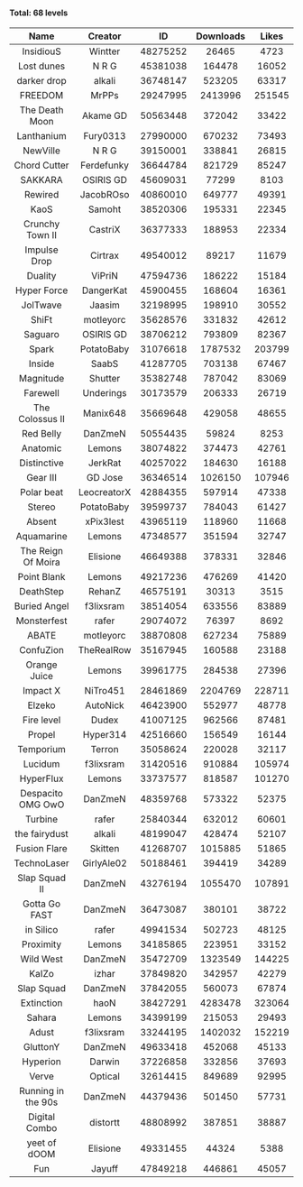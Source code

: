 #### Total: 68 levels

| Name | Creator | ID | Downloads | Likes |
|:---:|:---:|:---:|:---:|:---:|
| InsidiouS | Wintter | 48275252 | 26465 | 4723
| Lost dunes | N R G | 45381038 | 164478 | 16052
| darker drop | alkali | 36748147 | 523205 | 63317
| FREEDOM | MrPPs | 29247995 | 2413996 | 251545
| The Death Moon | Akame GD | 50563448 | 372042 | 33422
| Lanthanium | Fury0313 | 27990000 | 670232 | 73493
| NewVille | N R G | 39150001 | 338841 | 26815
| Chord Cutter | Ferdefunky | 36644784 | 821729 | 85247
| SAKKARA | OSIRIS GD | 45609031 | 77299 | 8103
| Rewired | JacobROso | 40860010 | 649777 | 49391
| KaoS | Samoht | 38520306 | 195331 | 22345
| Crunchy Town II | CastriX | 36377333 | 188953 | 22334
| Impulse Drop  | Cirtrax | 49540012 | 89217 | 11679
| Duality | ViPriN | 47594736 | 186222 | 15184
| Hyper Force | DangerKat | 45900455 | 168604 | 16361
| JolTwave | Jaasim | 32198995 | 198910 | 30552
| ShiFt | motleyorc | 35628576 | 331832 | 42612
| Saguaro | OSIRIS GD | 38706212 | 793809 | 82367
| Spark | PotatoBaby | 31076618 | 1787532 | 203799
| Inside | SaabS | 41287705 | 703138 | 67467
| Magnitude | Shutter | 35382748 | 787042 | 83069
| Farewell | Underings | 30173579 | 206333 | 26719
| The Colossus II | Manix648 | 35669648 | 429058 | 48655
| Red Belly | DanZmeN | 50554435 | 59824 | 8253
| Anatomic | Lemons | 38074822 | 374473 | 42761
| Distinctive | JerkRat | 40257022 | 184630 | 16188
| Gear III | GD Jose | 36346514 | 1026150 | 107946
| Polar beat | LeocreatorX | 42884355 | 597914 | 47338
| Stereo | PotatoBaby | 39599737 | 784043 | 61427
| Absent | xPix3lest | 43965119 | 118960 | 11668
| Aquamarine | Lemons | 47348577 | 351594 | 32747
| The Reign Of Moira | Elisione | 46649388 | 378331 | 32846
| Point Blank | Lemons | 49217236 | 476269 | 41420
| DeathStep | RehanZ | 46575191 | 30313 | 3515
| Buried Angel | f3lixsram | 38514054 | 633556 | 83889
| Monsterfest | rafer | 29074072 | 76397 | 8692
| ABATE | motleyorc | 38870808 | 627234 | 75889
| ConfuZion | TheRealRow | 35167945 | 160588 | 23188
| Orange Juice | Lemons | 39961775 | 284538 | 27396
| Impact X | NiTro451 | 28461869 | 2204769 | 228711
| Elzeko | AutoNick | 46423900 | 552977 | 48778
| Fire level | Dudex | 41007125 | 962566 | 87481
| Propel | Hyper314 | 42516660 | 156549 | 16144
| Temporium | Terron | 35058624 | 220028 | 32117
| Lucidum | f3lixsram | 31420516 | 910884 | 105974
| HyperFlux | Lemons | 33737577 | 818587 | 101270
| Despacito OMG OwO | DanZmeN | 48359768 | 573322 | 52375
| Turbine | rafer | 25840344 | 632012 | 60601
| the fairydust | alkali | 48199047 | 428474 | 52107
| Fusion Flare | Skitten | 41268707 | 1015885 | 51865
| TechnoLaser | GirlyAle02 | 50188461 | 394419 | 34289
| Slap Squad II | DanZmeN | 43276194 | 1055470 | 107891
| Gotta Go FAST | DanZmeN | 36473087 | 380101 | 38722
| in Silico | rafer | 49941534 | 502723 | 48125
| Proximity | Lemons | 34185865 | 223951 | 33152
| Wild West | DanZmeN | 35472709 | 1323549 | 144225
| KaIZo | izhar | 37849820 | 342957 | 42279
| Slap Squad | DanZmeN | 37842055 | 560073 | 67874
| Extinction | haoN | 38427291 | 4283478 | 323064
| Sahara | Lemons | 34399199 | 215053 | 29493
| Adust | f3lixsram | 33244195 | 1402032 | 152219
| GluttonY | DanZmeN | 49633418 | 452068 | 45133
| Hyperion | Darwin | 37226858 | 332856 | 37693
| Verve | Optical | 32614415 | 849689 | 92995
| Running in the 90s | DanZmeN | 44379436 | 501450 | 57731
| Digital Combo | distortt | 48808992 | 387851 | 38887
| yeet of dOOM | Elisione | 49331455 | 44324 | 5388
| Fun | Jayuff | 47849218 | 446861 | 45057
